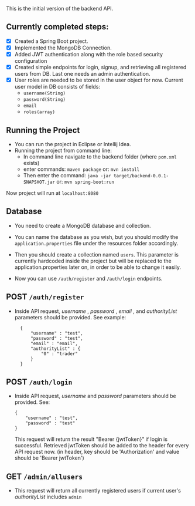 This is the initial version of the backend API.

Currently completed steps:
-----------------------
- [x] Created a Spring Boot project.
- [x] Implemented the MongoDB Connection.
- [x] Added JWT authentication along with the role based security configuration
- [x] Created simple endpoints for login, signup, and retrieving all registered
users from DB. Last one needs an admin authentication.
- [x] User roles are needed to be stored in the user object for now.
Current user model in DB consists of fields:
  - ```username(String)```
  - ```password(String)```
  - ```email```
  - ```roles(array)```
  

Running the Project
----------- 
- You can run the project in Eclipse or Intellij Idea.
- Running the project from command line:
	- In command line navigate to the backend folder (where ```pom.xml``` exists)
	- enter commands: 
		``` maven package ``` 
	  or:
		``` mvn install ```
	- Then enter the command:
		```java -jar target/backend-0.0.1-SNAPSHOT.jar```
	  or:
		```mvn spring-boot:run```

Now project will run at ```localhost:8080```

Database
-----------
- You need to create a MongoDB database and collection.
- You can name the database as you wish, but you should modify the
``` application.properties ``` file under the resources folder accordingly.
- Then you should create a collection named ```users```. This parameter is currently
hardcoded inside the project but will be replaced to the application.properties later
on, in order to be able to change it easily.



- Now you can use ```/auth/register``` and ```/auth/login``` endpoints.

## POST ```/auth/register```
- Inside API request, *username* , *password* , *email* , and *authorityList*
	parameters should be provided. See example:
  ```
	{
		"username" : "test",
		"password" : "test",
		"email" : "email",
		"authorityList" : {
			"0" : "trader"
		}
	}
  ```

## POST ```/auth/login```
- Inside API request, *username* and *password* parameters should be provided. See:
	```
  {
		"username" : "test",
		"password" : "test"
	}
  ```
	This request will return the result "Bearer {jwtToken}" if login is successful.
	Retrieved jwtToken should be added to the header for every API request now.
	(in header, key should be 'Authorization' and value should be 'Bearer jwtToken') 	

## GET ```/admin/allusers```
- This request will return all currently registered users if
	current user's *authorityList* includes ```admin```		
